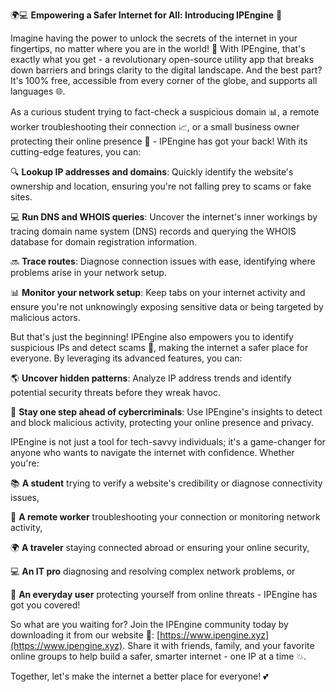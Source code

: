 🌍💻 **Empowering a Safer Internet for All: Introducing IPEngine** 🚀

Imagine having the power to unlock the secrets of the internet in your fingertips, no matter where you are in the world! 🔎 With IPEngine, that's exactly what you get - a revolutionary open-source utility app that breaks down barriers and brings clarity to the digital landscape. And the best part? It's 100% free, accessible from every corner of the globe, and supports all languages 🌐.

As a curious student trying to fact-check a suspicious domain 📊, a remote worker troubleshooting their connection 📈, or a small business owner protecting their online presence 💼 - IPEngine has got your back! With its cutting-edge features, you can:

🔍 **Lookup IP addresses and domains**: Quickly identify the website's ownership and location, ensuring you're not falling prey to scams or fake sites.

💻 **Run DNS and WHOIS queries**: Uncover the internet's inner workings by tracing domain name system (DNS) records and querying the WHOIS database for domain registration information.

🔜 **Trace routes**: Diagnose connection issues with ease, identifying where problems arise in your network setup.

📊 **Monitor your network setup**: Keep tabs on your internet activity and ensure you're not unknowingly exposing sensitive data or being targeted by malicious actors.

But that's just the beginning! IPEngine also empowers you to identify suspicious IPs and detect scams 🚨, making the internet a safer place for everyone. By leveraging its advanced features, you can:

🌎 **Uncover hidden patterns**: Analyze IP address trends and identify potential security threats before they wreak havoc.

💪 **Stay one step ahead of cybercriminals**: Use IPEngine's insights to detect and block malicious activity, protecting your online presence and privacy.

IPEngine is not just a tool for tech-savvy individuals; it's a game-changer for anyone who wants to navigate the internet with confidence. Whether you're:

📚 **A student** trying to verify a website's credibility or diagnose connectivity issues,

💼 **A remote worker** troubleshooting your connection or monitoring network activity,

🌍 **A traveler** staying connected abroad or ensuring your online security,

💻 **An IT pro** diagnosing and resolving complex network problems, or

🤝 **An everyday user** protecting yourself from online threats - IPEngine has got you covered!

So what are you waiting for? Join the IPEngine community today by downloading it from our website 📲: [https://www.ipengine.xyz](https://www.ipengine.xyz). Share it with friends, family, and your favorite online groups to help build a safer, smarter internet - one IP at a time 💥.

Together, let's make the internet a better place for everyone! 💕